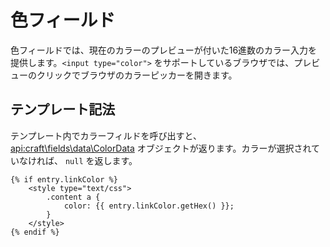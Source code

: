 # 色フィールド

色フィールドでは、現在のカラーのプレビューが付いた16進数のカラー入力を提供します。`<input type="color">` をサポートしているブラウザでは、プレビューのクリックでブラウザのカラーピッカーを開きます。

## テンプレート記法

テンプレート内でカラーフィルドを呼び出すと、 <api:craft\fields\data\ColorData> オブジェクトが返ります。カラーが選択されていなければ、 `null` を返します。

```twig
{% if entry.linkColor %}
    <style type="text/css">
        .content a {
            color: {{ entry.linkColor.getHex() }};
        }
    </style>
{% endif %}
```

